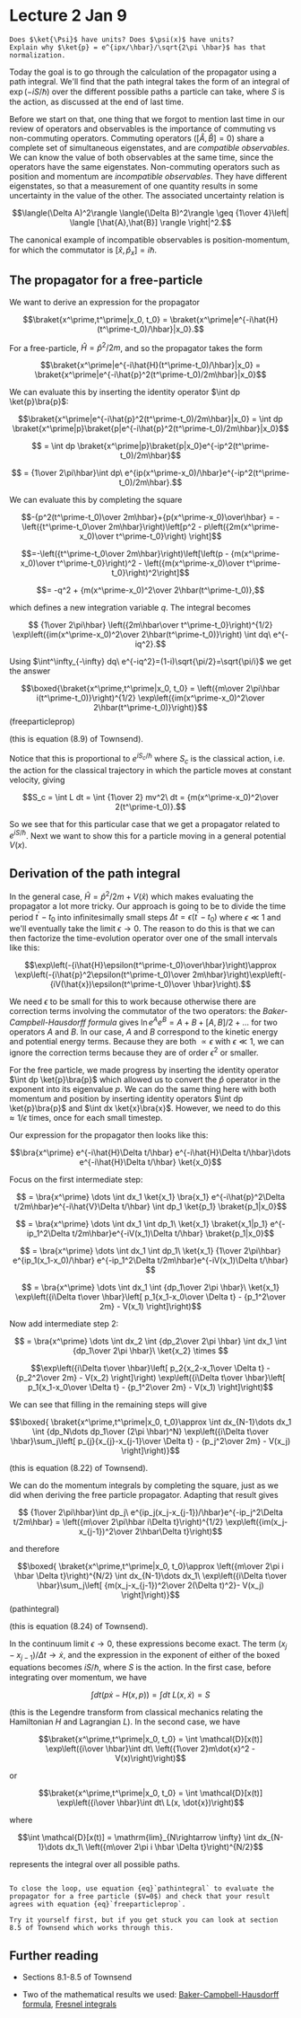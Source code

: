 # Lecture 2 Jan 9

```{admonition} Warm-up question
Does $\ket{\Psi}$ have units? Does $\psi(x)$ have units?
Explain why $\ket{p} = e^{ipx/\hbar}/\sqrt{2\pi \hbar}$ has that normalization.
```

Today the goal is to go through the calculation of the propagator using a path integral. We'll find that the path integral takes the form of an integral of $\exp(-iS/\hbar)$ over the different possible paths a particle can take, where $S$ is the action, as discussed at the end of last time.

Before we start on that, one thing that we forgot to mention last time in our review of operators and observables is the importance of commuting vs non-commuting operators. Commuting operators ($[\hat{A},\hat{B}]=0$) share a complete set of simultaneous eigenstates, and are *compatible observables*. We can know the value of both observables at the same time, since the operators have the same eigenstates. Non-commuting operators such as position and momentum are *incompatible observables*. They have different eigenstates, so that a measurement of one quantity results in some uncertainty in the value of the other. The associated uncertainty relation is

$$\langle(\Delta A)^2\rangle \langle(\Delta B)^2\rangle \geq {1\over 4}\left|  \langle [\hat{A},\hat{B}] \rangle \right|^2.$$

The canonical example of incompatible observables is position-momentum, for which the commutator is $[\hat{x},\hat{p}_x]=i\hbar$. 


## The propagator for a free-particle

We want to derive an expression for the propagator 

$$\braket{x^\prime,t^\prime|x_0, t_0} = \braket{x^\prime|e^{-i\hat{H}(t^\prime-t_0)/\hbar}|x_0}.$$

For a free-particle, $\hat{H}=\hat{p}^2/2m$, and so the propagator takes the form

$$\braket{x^\prime|e^{-i\hat{H}(t^\prime-t_0)/\hbar}|x_0} = \braket{x^\prime|e^{-i\hat{p}^2(t^\prime-t_0)/2m\hbar}|x_0}$$

We can evaluate this by inserting the identity operator $\int dp \ket{p}\bra{p}$:

$$\braket{x^\prime|e^{-i\hat{p}^2(t^\prime-t_0)/2m\hbar}|x_0} = \int dp \braket{x^\prime|p}\braket{p|e^{-i\hat{p}^2(t^\prime-t_0)/2m\hbar}|x_0}$$

$$ = \int dp \braket{x^\prime|p}\braket{p|x_0}e^{-ip^2(t^\prime-t_0)/2m\hbar}$$

$$ = {1\over 2\pi\hbar}\int dp\  e^{ip(x^\prime-x_0)/\hbar}e^{-ip^2(t^\prime-t_0)/2m\hbar}.$$

We can evaluate this by completing the square

$$-{p^2(t^\prime-t_0)\over 2m\hbar}+{p(x^\prime-x_0)\over\hbar} = 
-\left({t^\prime-t_0\over 2m\hbar}\right)\left[p^2 - p\left({2m(x^\prime-x_0)\over t^\prime-t_0}\right) \right]$$

$$=-\left({t^\prime-t_0\over 2m\hbar}\right)\left[\left(p - {m(x^\prime-x_0)\over t^\prime-t_0}\right)^2  - \left({m(x^\prime-x_0)\over t^\prime-t_0}\right)^2\right]$$

$$= -q^2 + {m(x^\prime-x_0)^2\over 2\hbar(t^\prime-t_0)},$$

which defines a new integration variable $q$. The integral becomes 

$$ {1\over 2\pi\hbar} \left({2m\hbar\over t^\prime-t_0}\right)^{1/2}  \exp\left({im(x^\prime-x_0)^2\over 2\hbar(t^\prime-t_0)}\right) \int dq\  e^{-iq^2}.$$

Using $\int^\infty_{-\infty} dq\ e^{-iq^2}=(1-i)\sqrt{\pi/2}=\sqrt{\pi/i}$ we get the answer

$$\boxed{\braket{x^\prime,t^\prime|x_0, t_0} = \left({m\over 2\pi\hbar i(t^\prime-t_0)}\right)^{1/2} \exp\left({im(x^\prime-x_0)^2\over 2\hbar(t^\prime-t_0)}\right)}$$ (freeparticleprop)

(this is equation (8.9) of Townsend).

Notice that this is proportional to $e^{iS_c/\hbar}$ where $S_c$ is the classical action, i.e. the action for the classical trajectory in which the particle moves at constant velocity, giving 

$$S_c = \int L dt = \int {1\over 2} mv^2\ dt = {m(x^\prime-x_0)^2\over 2(t^\prime-t_0)}.$$

So we see that for this particular case that we get a propagator related to $e^{iS/\hbar}$. Next we want to show this for a particle moving in a general potential $V(x)$.

## Derivation of the path integral

In the general case, $\hat{H} = \hat{p}^2/2m + V(\hat{x})$ which makes evaluating the propagator a lot more tricky. Our approach is going to be to divide the time period $t^\prime-t_0$ into infinitesimally small steps $\Delta t= \epsilon(t^\prime-t_0)$ where $\epsilon\ll 1$ and we'll eventually take the limit $\epsilon\rightarrow 0$. The reason to do this is that we can then factorize the time-evolution operator over one of the small intervals like this:

$$\exp\left(-{i\hat{H}\epsilon(t^\prime-t_0)\over\hbar}\right)\approx \exp\left(-{i\hat{p}^2\epsilon(t^\prime-t_0)\over 2m\hbar}\right)\exp\left(-{iV(\hat{x})\epsilon(t^\prime-t_0)\over \hbar}\right).$$

We need $\epsilon$ to be small for this to work because otherwise there are correction terms involving the commutator of the two operators: the *Baker-Campbell-Hausdorff formula* gives $\ln e^A e^B = A+B + [A,B]/2 + \dots$ for two operators $A$ and $B$. In our case, $A$ and $B$ correspond to the kinetic energy and potential energy terms. Because they are both $\propto \epsilon$ with $\epsilon\ll 1$, we can ignore the correction terms because they are of order $\epsilon^2$ or smaller. 

For the free particle, we made progress by inserting the identity operator $\int dp \ket{p}\bra{p}$ which allowed us to convert the $\hat{p}$ operator in the exponent into its eigenvalue $p$. We can do the same thing here with both momentum and position by inserting identity operators $\int dp \ket{p}\bra{p}$ and $\int dx \ket{x}\bra{x}$. However, we need to do this $\approx 1/\epsilon$ times, once for each small timestep.

Our expression for the propagator then looks like this:

$$\bra{x^\prime}   e^{-i\hat{H}\Delta t/\hbar} e^{-i\hat{H}\Delta t/\hbar}\dots e^{-i\hat{H}\Delta t/\hbar}                \ket{x_0}$$

Focus on the first intermediate step:

$$ = \bra{x^\prime} \dots   \int dx_1 \ket{x_1} \bra{x_1}  e^{-i\hat{p}^2\Delta t/2m\hbar}e^{-i\hat{V}\Delta t/\hbar}             \int dp_1 \ket{p_1} \braket{p_1|x_0}$$

$$ = \bra{x^\prime} \dots   \int dx_1 \int dp_1\ \ket{x_1} \braket{x_1|p_1}  e^{-ip_1^2\Delta t/2m\hbar}e^{-iV(x_1)\Delta t/\hbar}              \braket{p_1|x_0}$$

$$ = \bra{x^\prime} \dots   \int dx_1 \int dp_1\ \ket{x_1} {1\over 2\pi\hbar} e^{ip_1(x_1-x_0)/\hbar}   e^{-ip_1^2\Delta t/2m\hbar}e^{-iV(x_1)\Delta t/\hbar}  $$

$$ = \bra{x^\prime} \dots   \int dx_1 \int {dp_1\over 2\pi \hbar}\ \ket{x_1} 
\exp\left({i\Delta t\over \hbar}\left[ p_1{x_1-x_0\over \Delta t} - {p_1^2\over 2m} - V(x_1)      \right]\right)$$

Now add intermediate step 2:


$$ = \bra{x^\prime} \dots   \int dx_2 \int {dp_2\over 2\pi \hbar} \int dx_1 \int {dp_1\over 2\pi \hbar}\ \ket{x_2}  \times $$

$$\exp\left({i\Delta t\over \hbar}\left[ p_2{x_2-x_1\over \Delta t} - {p_2^2\over 2m} - V(x_2) \right]\right)
\exp\left({i\Delta t\over \hbar}\left[ p_1{x_1-x_0\over \Delta t} - {p_1^2\over 2m} - V(x_1)      \right]\right)$$

We can see that filling in the remaining steps will give

$$\boxed{ \braket{x^\prime,t^\prime|x_0, t_0}\approx  \int dx_{N-1}\dots dx_1 \int {dp_N\dots dp_1\over (2\pi \hbar)^N} \exp\left({i\Delta t\over \hbar}\sum_j\left[ p_{j}{x_{j}-x_{j-1}\over \Delta t} - {p_j^2\over 2m} - V(x_j) \right]\right)}$$

(this is equation (8.22) of Townsend).

We can do the momentum integrals by completing the square, just as we did when deriving the free particle propagator. Adapting that result gives

$$ {1\over 2\pi\hbar}\int dp_j\  e^{ip_j(x_j-x_{j-1})/\hbar}e^{-ip_j^2\Delta t/2m\hbar} = \left({m\over 2\pi\hbar i\Delta t}\right)^{1/2} \exp\left({im(x_j-x_{j-1})^2\over 2\hbar\Delta t}\right)$$

and therefore


$$\boxed{ \braket{x^\prime,t^\prime|x_0, t_0}\approx  \left({m\over 2\pi i \hbar \Delta t}\right)^{N/2} \int dx_{N-1}\dots dx_1\ \exp\left({i\Delta t\over \hbar}\sum_j\left[  {m(x_j-x_{j-1})^2\over 2(\Delta t)^2}- V(x_j) \right]\right)}$$ (pathintegral)

(this is equation (8.24) of Townsend).

In the continuum limit $\epsilon\rightarrow 0$, these expressions become exact. The term $(x_j-x_{j-1})/\Delta t\rightarrow \dot{x}$, and the expression in the exponent of either of the boxed equations becomes $iS/\hbar$, where $S$ is the action. In the first case, before integrating over momentum, we have 

$$\int dt \left(p\dot{x} - H(x,p)\right) = \int dt\ L(x,\dot{x}) = S$$

(this is the Legendre transform from classical mechanics relating the Hamiltonian $H$ and Lagrangian $L$). In the second case, we have 

$$\braket{x^\prime,t^\prime|x_0, t_0} = \int \mathcal{D}[x(t)] \exp\left({i\over \hbar}\int dt\ \left({1\over 2}m\dot{x}^2 - V(x)\right)\right)$$

or

$$\braket{x^\prime,t^\prime|x_0, t_0} = \int \mathcal{D}[x(t)] \exp\left({i\over \hbar}\int dt\ L(x, \dot{x})\right)$$

where

$$\int \mathcal{D}[x(t)] = \mathrm{lim}_{N\rightarrow \infty} \int dx_{N-1}\dots dx_1\ \left({m\over 2\pi i \hbar \Delta t}\right)^{N/2}$$

represents the integral over all possible paths.


```{admonition} Exercise

To close the loop, use equation {eq}`pathintegral` to evaluate the propagator for a free particle ($V=0$) and check that your result agrees with equation {eq}`freeparticleprop`.

Try it yourself first, but if you get stuck you can look at section 8.5 of Townsend which works through this.

```

## Further reading

- Sections 8.1-8.5 of Townsend

- Two of the mathematical results we used: [Baker-Campbell-Hausdorff formula](https://en.wikipedia.org/wiki/Baker–Campbell–Hausdorff_formula), [Fresnel integrals](https://en.wikipedia.org/wiki/Fresnel_integral)
